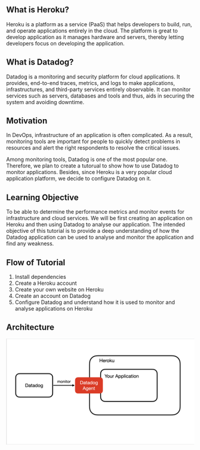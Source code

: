 ## What is Heroku?

Heroku is a platform as a service (PaaS) that helps developers to build, run, and operate applications entirely in the cloud. The platform is great to develop application as it manages hardware and servers, thereby letting developers focus on developing the application.

## What is Datadog?

Datadog is a monitoring and security platform for cloud applications. It provides, end-to-end traces, metrics, and logs to make applications, infrastructures, and third-party services entirely observable. It can monitor services such as servers, databases and tools and thus, aids in securing the system and avoiding downtime.

## Motivation
In DevOps, infrastructure of an application is often complicated. As a result, monitoring tools are important for people to quickly detect problems in resources and alert the right respondents to resolve the critical issues.

Among monitoring tools, Datadog is one of the most popular one. Therefore, we plan to create a tutorual to show how to use Datadog to monitor applications. Besides, since Heroku is a very popular cloud application platform, we decide to configure Datadog on it. 

## Learning Objective

To be able to determine the performance metrics and monitor events for infrastructure and cloud services. We will be first creating an application on Heroku and then using Datadog to analyse our application. The intended objective of this tutorial is to provide a deep understanding of how the Datadog application can be used to analyse and monitor the application and find any weakness. 

## Flow of Tutorial

1. Install dependencies
2. Create a Heroku account
3. Create your own website on Heroku
4. Create an account on Datadog
5. Configure Datadog and understand how it is used to monitor and analyse applications on Heroku

## Architecture

![Architecture](https://github.com/b06902047/katacoda-scenarios/blob/main/datadog-on-heroku/assets/4.png)



